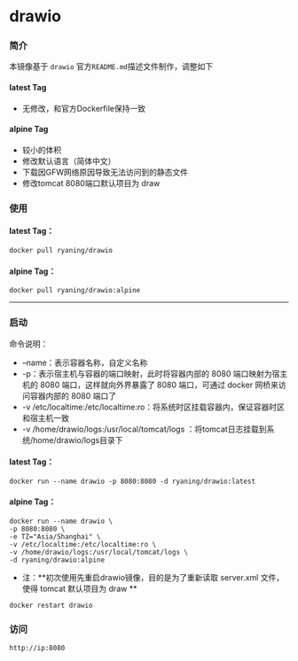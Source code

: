 # drawio

### 简介

本镜像基于 `drawio` 官方`README.md`描述文件制作，调整如下

#### latest Tag

- 无修改，和官方Dockerfile保持一致

#### alpine Tag

- 较小的体积
- 修改默认语言（简体中文）
- 下载因GFW网络原因导致无法访问到的静态文件
- 修改tomcat 8080端口默认项目为 draw

### 使用

#### latest Tag：

```
docker pull ryaning/drawio
```

#### alpine Tag：

```
docker pull ryaning/drawio:alpine
```
---

### 启动

命令说明：

- –name：表示容器名称，自定义名称
- -p：表示宿主机与容器的端口映射，此时将容器内部的 8080 端口映射为宿主机的 8080 端口，这样就向外界暴露了 8080 端口，可通过 docker 网桥来访问容器内部的 8080 端口了
- -v /etc/localtime:/etc/localtime:ro：将系统时区挂载容器内，保证容器时区和宿主机一致
- -v /home/drawio/logs:/usr/local/tomcat/logs ：将tomcat日志挂载到系统/home/drawio/logs目录下

#### latest Tag：

```
docker run --name drawio -p 8080:8080 -d ryaning/drawio:latest
```

#### alpine Tag：

```
docker run --name drawio \
-p 8080:8080 \
-e TZ="Asia/Shanghai" \
-v /etc/localtime:/etc/localtime:ro \
-v /home/drawio/logs:/usr/local/tomcat/logs \
-d ryaning/drawio:alpine
```

- 注：**初次使用先重启drawio镜像，目的是为了重新读取 server.xml 文件，使得 tomcat 默认项目为 draw **

```
docker restart drawio
```

### 访问

```
http://ip:8080
```